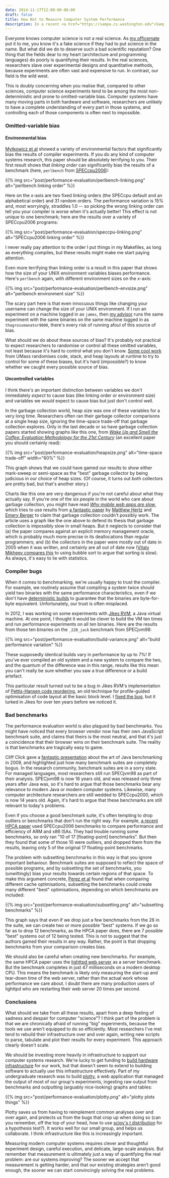 ```yaml
---
date: 2014-11-17T12:00:00-08:00
draft: false
title: How Not to Measure Computer System Performance
description: In a recent <a href="https://sampa.cs.washington.edu">Sampa</a> group meeting, I spoke about the many pitfalls in measuring computer system performance.
---
```


Everyone knows computer science is not a real science. As [my officemate][bholt] put it to me, you know it's
a fake science if they had to put science in the name. But what did we do to
deserve such a bad scientific reputation? One thing that the fields dear to my
heart (architecture and programming languages) do poorly is quantifying their
results. In the real sciences, researchers slave over experimental designs
and quantitative methods, because experiments are often vast and expensive to run. In contrast, our field is the wild west.

This is doubly concerning when you realise that, compared to other
sciences, computer science experiments tend to be among the most non-deterministic
and prone to omitted-variable bias. Computer systems have many moving parts in
both hardware and software, researchers are unlikely to have a complete understanding of every part in those systems, and controlling each of those components is often
next to impossible. 

### Omitted-variable bias

#### Environmental bias

[Mytkowicz et al][todd09] showed a variety of environmental factors that significantly bias the results of compiler experiments. If you do any kind of computer systems research, this paper should be absolutely terrifying to you. Their first result shows that *linking order* can significantly bias the results of a benchmark (here, `perlbench` from [SPECcpu2006][spec2006]):

{{% img src="post/performance-evaluation/perlbench-linking.png" alt="perlbench linking order" %}}

Here on the *x*-axis are two fixed linking orders (the SPECcpu default and an alphabetical order) and 31 random orders. The performance variation is 15% and, most worryingly, straddles 1.0 -- so picking the wrong linking order can tell you your compiler is worse when it's actually better! This effect is not unique to one benchmark; here are the results over a variety of SPECcpu2006 programs:

{{% img src="post/performance-evaluation/speccpu-linking.png" alt="SPECcpu2006 linking order" %}}

I never really pay attention to the order I put things in my Makefiles, as long as everything compiles, but these results might make me start paying attention.

Even more terrifying than linking order is a result in this paper that shows how the size of your UNIX environment variables biases performance. Here's `perlbench` again, with different environment sizes on the *x*-axis:

{{% img src="post/performance-evaluation/perlbench-envsize.png" alt="perlbench environment size" %}}

The scary part here is that even innocuous things like changing your username can change the size of your UNIX environment. If I run an experiment on a machine logged in as `james`, then [my advisor][djg] runs the same experiment with the same binaries on the same machine logged in as `thagrossmanator9000`, there's every risk of running afoul of this source of bias.

What should we do about these sources of bias? It's probably not practical to expect researchers to randomise or control all these omitted variables, not least because it's hard to control what you don't know. [Some cool work][stabilizer] from UMass randomises code, stack, and heap layouts at runtime to try to control for some of these biases, but it's hard (impossible?) to know whether we caught every possible source of bias.

#### Uncontrolled variables

I think there's an important distinction between variables we don't immediately *expect* to cause bias (like linking order or environment size) and variables we *would* expect to cause bias but just don't control well. 

In the garbage collection world, heap size was one of these variables for a very long time. Researchers often ran their garbage collector comparisons at a single heap size, ignoring the time-space trade-off that garbage collection explores. Only in the last decade or so have garbage collection papers started showing graphs like this one, from [*Wake Up and Smell the Coffee: Evaluation Methodology for the 21st Century*][dacapo-cacm] (an excellent paper you should certainly read):

{{% img src="post/performance-evaluation/heapsize.png" alt="time-space trade-off" width="60%" %}}

This graph shows that we could have gamed our results to show either mark-sweep or semi-space as the "best" garbage collector by being judicious in our choice of heap sizes. (Of course, it turns out both collectors are pretty bad, but that's another story.) 

Charts like this one are very dangerous if you're not careful about what they actually say. If you're one of the six people in the world who care about garbage collection, you might have read [*Why mobile web apps are slow*][crawford], which tries to use results from [a fantastic paper][gcvsmalloc] by [Matthew Hertz][hertzm] and [Emery Berger][emery] to claim that garbage collection couldn't possibly work. The article uses a graph like the one above to defend its thesis that garbage collection is impossibly slow in small heaps. But it neglects to consider that (a) the paper compares against an explicit memory management oracle, which is probably much more precise in its deallocations than regular programmers; and (b) the collectors in the paper were mostly out of date in 2005 when it was written, and certainly are all out of date now ([Vitaly Mikheev compares this][bubblesort] to using bubble sort to argue that sorting is slow). As always, it's easy to lie with statistics.

### Compiler bugs

When it comes to benchmarking, we're usually happy to trust the compiler. For example, we routinely assume that compiling a system twice should yield two binaries with the same performance characteristics, even if we don't have [deterministic builds][deterministic] to guarantee that the binaries are byte-for-byte equivalent. Unfortunately, our trust is often misplaced.

In 2012, I was working on some experiments with [Jikes RVM][jikesrvm], a Java virtual machine. At one point, I thought it would be clever to build the VM ten times and run performance experiments on all ten binaries. Here are the results from those ten binaries on the `_228_jack` benchmark from SPECjvm98:

{{% img src="post/performance-evaluation/build-variance.png" alt="build performance variation" %}}

These supposedly identical builds vary in performance by up to 7%! If you've ever compiled an old system and a new system to compare the two, and the quantum of the difference was in this range, results like this mean you can't really be sure whether you saw a true difference or a build artefact.

This particular result turned out to be a bug in Jikes RVM's implementation of [Pettis-Hansen code reordering][pettis-hansen], an old technique for profile-guided optimisation of code layout at the basic block level. I [fixed the bug][rvm963], but it lurked in Jikes for over ten years before we noticed it.

### Bad benchmarks

The performance evaluation world is also plagued by bad benchmarks. You might have noticed that every browser vendor now has their own JavaScript benchmark suite, and claims that theirs is the most neutral, and that it's just a coincidence that their browser wins on their benchmark suite. The reality is that benchmarks are tragically easy to game.

Cliff Click gave a [fantastic presentation][click] about the art of Java benchmarking in 2009, and highlighted just how many benchmark suites are completely bogus. In the research community, benchmark suites are in a sorry state. For managed languages, most researchers still run SPECjvm98 as part of their analysis. SPECjvm98 is now 16 years old, and was released only three years after Java was, so it's hard to argue that those benchmarks bear any relevance to modern Java or modern computer systems. Likewise, many computer architecture researchers are still wedded to SPECcpu2000, which is now 14 years old. Again, it's hard to argue that these benchmarks are still relevant to today's problems.

Even if you choose a good benchmark suite, it's often tempting to drop outliers or benchmarks that don't run the right way. For example, [a recent HPCA paper][hpca13] used SPECcpu2006 benchmarks to compare performance and efficiency of ARM and x86 ISAs. They had trouble running some benchmarks, so only ran "10 of 17 [floating-point] benchmarks". But then they found that some of those 10 were outliers, and dropped them from the results, leaving only 5 of the original 17 floating-point benchmarks.

The problem with subsetting benchmarks in this way is that you ignore important behaviour. Benchmark suites are supposed to reflect the space of possible programs, and by subsetting the set of benchmarks, you (unwittingly) bias your results towards certain regions of that space. To make this argument concrete, [Perez&nbsp;et&nbsp;al][perez04] found that when comparing different cache optimisations, subsetting the benchmarks could create many different "best" optimisations, depending on which benchmarks are included:

{{% img src="post/performance-evaluation/subsetting.png" alt="subsetting benchmarks" %}}

This graph says that even if we drop just a few benchmarks from the 26 in the suite, we can create two or more possible "best" systems. If we go so far as to drop 12 benchmarks, as the HPCA paper does, there are 7 possible "best" systems out of 12 being tested. This is not to suggest that the authors gamed their results in any way. Rather, the point is that dropping benchmarks from your comparison creates bias.

We should also be careful when creating new benchmarks. For example, the same HPCA paper uses the [lighttpd web server][lighttpd] as a server benchmark. But the benchmark completes in just 47 milliseconds on a modern desktop CPU. This means the benchmark is likely only measuring the start-up and tear-down time of the web server, rather than the actual work whose performance we care about. I doubt there are many production users of lighttpd who are restarting their web server 20 times per second.

### Conclusions

What should we take from all these results, apart from a deep feeling of sadness and despair for computer "science"? I think part of the problem is that we are chronically afraid of running "big" experiments, because the tools we use aren't equipped to do so efficiently. Most researchers I've met tend to rebuild their infrastructure over and over again, writing new scripts to parse, tabulate and plot their results for every experiment. This approach clearly doesn't scale.

We should be investing more heavily in infrastructure to support our computer systems research. We're lucky to get funding to [build hardware infrastructure][raijin] for our work, but that doesn't seem to extend to building software to actually *use* this infrastructure effectively. Part of my undergraduate research was to build [plotty][], a web application that managed the output of most of our group's experiments, ingesting raw output from benchmarks and outputting (arguably nice-looking) graphs and tables:

{{% img src="post/performance-evaluation/plotty.png" alt="plotty plots things" %}}

Plotty saves us from having to reimplement common analyses over and over again, and protects us from the bugs that crop up when doing so (can you remember, off the top of your head, how to use [scipy's *t* distribution][scipy-t] for a hypothesis test?). It works well for our small group, and helps us collaborate. I think infrastructure like this is increasingly important.

Measuring modern computer systems requires clever and thoughtful experiment design, careful execution, and delicate, large-scale analysis. But remember that measurement is ultimately just a way of quantifying the real problem: are our systems improving? The sooner we accept that measurement is getting harder, and that our existing strategies aren't good enough, the sooner we can start convincingly solving the real problems.

[bholt]: http://homes.cs.washington.edu/~bholt/
[todd09]: http://www-plan.cs.colorado.edu/klipto/mytkowicz-asplos09.pdf
[spec2006]: http://www.spec.org/cpu2006/
[djg]: http://homes.cs.washington.edu/~djg/
[stabilizer]: http://people.cs.umass.edu/~emery/pubs/stabilizer-asplos13.pdf
[dacapo-cacm]: http://users.cecs.anu.edu.au/~steveb/downloads/pdf/dacapo-cacm-2008.pdf
[workingset]: http://en.wikipedia.org/wiki/Working_set
[crawford]: http://sealedabstract.com/rants/why-mobile-web-apps-are-slow/
[gcvsmalloc]: http://people.cs.umass.edu/~emery/pubs/gcvsmalloc.pdf
[hertzm]: http://www-cs.canisius.edu/~hertzm/
[emery]: http://emeryberger.com/
[arc]: http://clang.llvm.org/docs/AutomaticReferenceCounting.html
[bubblesort]: http://www.excelsior-usa.com/blog/java/5plus-garbage-collectors/
[deterministic]: http://www.conifersystems.com/2008/10/17/build-determinism/
[jikesrvm]: http://jikesrvm.org
[pettis-hansen]: http://dl.acm.org/citation.cfm?id=93550
[rvm963]: http://jira.codehaus.org/browse/RVM-963
[click]: http://www.azulsystems.com/events/javaone_2009/session/2009_J1_Benchmark.pdf
[hpca13]: http://research.cs.wisc.edu/vertical/papers/2013/hpca13-isa-power-struggles.pdf
[perez04]: http://dl.acm.org/citation.cfm?id=1038930
[lighttpd]: http://www.lighttpd.net/
[raijin]: http://news.anu.edu.au/2012/11/13/nci-supercomputer-best-in-australia-24th-in-world-2/
[plotty]: https://github.com/jamesbornholt/plotty
[scipy-t]: http://docs.scipy.org/doc/scipy-0.14.0/reference/generated/scipy.stats.t.html
